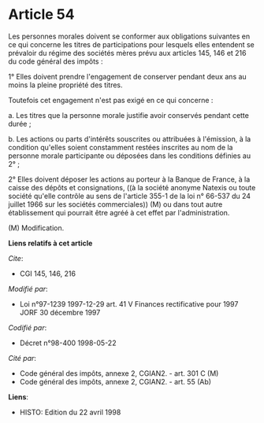 # Article 54

Les personnes morales doivent se conformer aux obligations suivantes en ce qui concerne les titres de participations pour
lesquels elles entendent se prévaloir du régime des sociétés mères prévu aux articles 145, 146 et 216 du code général des
impôts :

1° Elles doivent prendre l'engagement de conserver pendant deux ans au moins la pleine propriété des titres.

Toutefois cet engagement n'est pas exigé en ce qui concerne :

a. Les titres que la personne morale justifie avoir conservés pendant cette durée ;

b. Les actions ou parts d'intérêts souscrites ou attribuées à l'émission, à la condition qu'elles soient constamment restées
inscrites au nom de la personne morale participante ou déposées dans les conditions définies au 2° ;

2° Elles doivent déposer les actions au porteur à la Banque de France, à la caisse des dépôts et consignations, ((à la
société anonyme Natexis ou toute société qu'elle contrôle au sens de l'article 355-1 de la loi n° 66-537 du 24 juillet 1966
sur les sociétés commerciales)) (M) ou dans tout autre établissement qui pourrait être agréé à cet effet par
l'administration.

(M) Modification.

**Liens relatifs à cet article**

_Cite_:

  - CGI 145, 146, 216

_Modifié par_:

  - Loi n°97-1239 1997-12-29 art. 41 V Finances rectificative pour 1997 JORF 30 décembre 1997

_Codifié par_:

  - Décret n°98-400 1998-05-22

_Cité par_:

  - Code général des impôts, annexe 2, CGIAN2. - art. 301 C (M)
  - Code général des impôts, annexe 2, CGIAN2. - art. 55 (Ab)

**Liens**:

  - HISTO: Edition du 22 avril 1998
